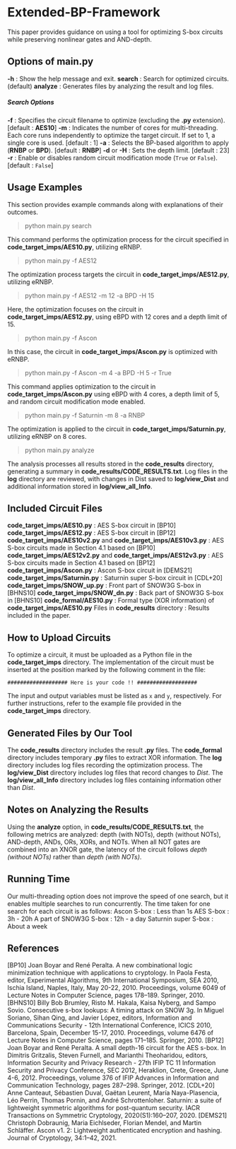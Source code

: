 # Extended-BP-Framework
This paper provides guidance on using a tool for optimizing S-box circuits while preserving nonlinear gates and AND-depth.

## Options of main.py
**-h** : Show the help message and exit.
**search** : Search for optimized circuits. (default)
**analyze** : Generates files by analyzing the result and log files.

##### Search Options
**-f** : Specifies the circuit filename to optimize (excluding the **.py** extension). [default : **AES10**]
**-m** : Indicates the number of cores for multi-threading. Each core runs independently to optimize the target circuit. If set to 1, a single core is used. [default : 1]
**-a** : Selects the BP-based algorithm to apply (**RNBP** or **BPD**). [default : **RNBP**]
**-d** or **-H** : Sets the depth limit. [default : 23]
**-r** : Enable or disables random circuit modification mode (```True``` or ```False```). [default : ```False```]

## Usage Examples
This section provides example commands along with explanations of their outcomes.

>python main.py search

This command performs the optimization process for the circuit specified in 
**code_target_imps/AES10.py**, utilizing eRNBP.

>python main.py -f AES12

The optimization process targets the circuit in **code_target_imps/AES12.py**, utilizing eRNBP.

>python main.py -f AES12 -m 12 -a BPD -H 15

Here, the optimization focuses on the circuit in **code_target_imps/AES12.py**, using eBPD with 12 cores and a depth limit of 15.

>python main.py -f Ascon

In this case, the circuit in **code_target_imps/Ascon.py** is optimized with eRNBP.

>python main.py -f Ascon -m 4 -a BPD -H 5 -r True

This command applies optimization to the circuit in **code_target_imps/Ascon.py** using eBPD with 4 cores, a depth limit of 5, and random circuit modification mode enabled.

>python main.py -f Saturnin -m 8 -a RNBP

The optimization is applied to the circuit in **code_target_imps/Saturnin.py**, utilizing eRNBP on 8 cores.

>python main.py analyze

The analysis processes all results stored in the **code_results** directory, generating a summary in **code_results/CODE_RESULTS.txt**. Log files in the **log** directory are reviewed, with changes in Dist saved to **log/view_Dist** and additional information stored in **log/view_all_Info**.

## Included Circuit Files
**code_target_imps/AES10.py** : AES S-box circuit in [BP10]
**code_target_imps/AES12.py** : AES S-box circuit in [BP12]
**code_target_imps/AES10v2.py** and **code_target_imps/AES10v3.py** : AES S-box circuits made in Section 4.1 based on [BP10]
**code_target_imps/AES12v2.py** and **code_target_imps/AES12v3.py** : AES S-box circuits made in Section 4.1 based on [BP12]
**code_target_imps/Ascon.py** : Ascon S-box circuit in [DEMS21]
**code_target_imps/Saturnin.py** : Saturnin super S-box circuit in [CDL+20]
**code_target_imps/SNOW_up.py** : Front part of SNOW3G S-box in [BHNS10]
**code_target_imps/SNOW_dn.py** : Back part of SNOW3G S-box in [BHNS10]
**code_formal/AES10.py** : Formal type (XOR information) of **code_target_imps/AES10.py**
Files in **code_results** directory : Results included in the paper.

## How to Upload Circuits
To optimize a circuit, it must be uploaded as a Python file in the **code_target_imps** directory.
The implementation of the circuit must be inserted at the position marked by the following comment in the file:

```################### Here is your code !! ###################```

The input and output variables must be listed as ```x``` and ```y```, respectively.
For further instructions, refer to the example file provided in the **code_target_imps** directory.

## Generated Files by Our Tool
The **code_results** directory includes the result **.py** files.
The **code_formal** directory includes temporary **.py** files to extract XOR information.
The **log** directory includes log files recording the optimization process.
The **log/view_Dist** directory includes log files that record changes to *Dist*.
The **log/view_all_Info** directory includes log files containing information other than *Dist*.

## Notes on Analyzing the Results
Using the **analyze** option, in **code_results/CODE_RESULTS.txt**, the following metrics are analyzed: depth (with NOTs), depth (without NOTs), AND-depth, ANDs, ORs, XORs, and NOTs.
When all NOT gates are combined into an XNOR gate, the latency of the circuit follows *depth (without NOTs)* rather than *depth (with NOTs)*.

## Running Time
Our multi-threading option does not improve the speed of one search, but it enables multiple searches to run concurrently. The time taken for one search for each circuit is as follows:
Ascon S-box : Less than 1s
AES S-box : 3h - 20h
A part of SNOW3G S-box : 12h - a day
Saturnin super S-box : About a week

## References
[BP10] Joan Boyar and René Peralta. A new combinational logic minimization technique with applications to cryptology. In Paola Festa, editor, Experimental Algorithms, 9th International Symposium, SEA 2010, Ischia Island, Naples, Italy, May 20-22, 2010. Proceedings, volume 6049 of Lecture Notes in Computer Science, pages 178–189. Springer, 2010.
[BHNS10] Billy Bob Brumley, Risto M. Hakala, Kaisa Nyberg, and Sampo Sovio. Consecutive s-box lookups: A timing attack on SNOW 3g. In Miguel Soriano, Sihan Qing, and Javier López, editors, Information and Communications Security - 12th International Conference, ICICS 2010, Barcelona, Spain, December 15-17, 2010. Proceedings, volume 6476 of Lecture Notes in Computer Science, pages 171–185. Springer, 2010.
[BP12] Joan Boyar and René Peralta. A small depth-16 circuit for the AES s-box. In Dimitris Gritzalis, Steven Furnell, and Marianthi Theoharidou, editors, Information Security and Privacy Research - 27th IFIP TC 11 Information Security and Privacy Conference, SEC 2012, Heraklion, Crete, Greece, June 4-6, 2012. Proceedings, volume 376 of IFIP Advances in Information and Communication Technology, pages 287–298. Springer, 2012.
[CDL+20] Anne Canteaut, Sébastien Duval, Gaëtan Leurent, María Naya-Plasencia, Léo Perrin, Thomas Pornin, and André Schrottenloher. Saturnin: a suite of lightweight symmetric algorithms for post-quantum security. IACR Transactions on Symmetric Cryptology, 2020(S1):160–207, 2020.
[DEMS21] Christoph Dobraunig, Maria Eichlseder, Florian Mendel, and Martin Schläffer. Ascon v1. 2: Lightweight authenticated encryption and hashing. Journal of Cryptology, 34:1–42, 2021.